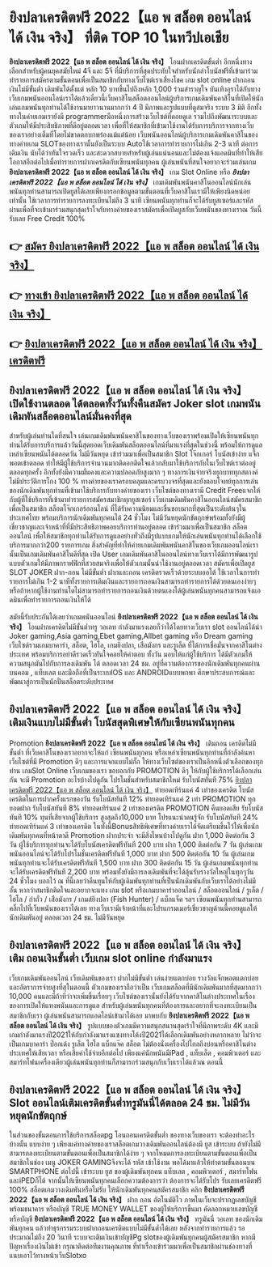 # ยิงปลาเครดิตฟรี 2022【แอ พ สล็อต ออนไลน์ ได้ เงิน จริง】  ที่ติด TOP 10 ในทวีปเอเชีย

**ยิงปลาเครดิตฟรี 2022【แอ พ สล็อต ออนไลน์ ได้ เงิน จริง】** โอนฝากเครดิตขั้นต่ำ  อีกหนึ่งทางเลือกสำหรับผู้คนยุคสมัยใหม่ 4จี และ 5จี ที่มีบริการที่สุดประทับใจสำหรับนักล่าโบนัสฟรีที่เข้ามาร่วมทำรายการสมัครตามขั้นตอนเพื่อเป็นสมาชิกกับทางเว็บไซต์เราเสี่ยงโชค เกม slot online ฝากถอนเงินไม่มีขั้นต่ำ เดิมพันได้ตั้งแต่ หลัก 10 บาทขึ้นไปถึงหลัก 1,000 ร่วมสำราญใจ บันเทิงอุราได้กับทางเว็บเกมพนันออนไลน์เราได้แล้วเดี๋ยวนี้เว็บคาสิโนสล็อตออนไลน์ผู้บริการเกมเดิมพันคาสิโนที่เปิดให้นักเล่นเกมพนันทุกท่านได้ใช้งานมายาวนานมากกว่า 4 ปี มีภาพและรูปแบบที่ดูสมจริง ระบบ 3 มิติ
อีกทั้งทางในค่ายเกมเรายังมี programmerมือหนึ่งการสร้างเว็บไซต์ที่คอยดูเล  รวมไปถึงพัฒนาระบบและตัวเกมให้มีประสิทธิภาพที่ดีอยู่ตลอดเวลา เพื่อที่ให้สมาชิกที่เข้ามาใช้งานได้รับการบริการจากทางเว็บของเราอย่างเต็มที่โดยไม่ขาดตกบกพร่องแม้แต่น้อย เว็บพนันออนไลน์ผู้บริการเกมเดิมพันคาสิโนของทางค่ายเกม  SLOTของทางเรานั้นยังเป็นระบบ Autoใช้เวลาการทำรายการไม่เกิน 2-3 นาที ต่อการเติมเงิน นับได้ว่าทันใจรวดเร็ว และสะดวกสบายสำหรับผู้เล่นแน่นอนและไม่ต้องแจ้งแอดมินที่ทำให้เสียโอกาสอีกต่อไปเมื่อทำรายการฝากเครดิตกับเซียนพนันทุกคน
ผู้เล่นพนันที่สนใจอยากจะร่วมเล่นเกม **ยิงปลาเครดิตฟรี 2022【แอ พ สล็อต ออนไลน์ ได้ เงิน จริง】** เกม Slot Online หรือ ***ยิงปลาเครดิตฟรี 2022【แอ พ สล็อต ออนไลน์ ได้ เงิน จริง】*** เกมเดิมพันพนันคาสิโนออนไลน์นักเล่นพนันทุกท่านสามารถเปิดยูสได้เลยเพียงกรอกข้อมูลตามขั้นตอนที่เว็บคาสิโนเรามีให้เพียงนิดหน่อยเท่านั้น ใช้เวลาการทำรายการลงทะเบียนไม่ถึง 3 นาที เซียนพนันทุกท่านก็จะได้รับยูสเซอร์และรหัสผ่านเพื่อที่จะเข้ามาร่วมสนุกสุดเร้าใจกับทางค่ายของเราสมัครเพื่อเปิดยูสกับเว็บพนันของทางเราณ วันนี้รับเลย Free Credit 100%

## 👉 [สมัคร ยิงปลาเครดิตฟรี 2022【แอ พ สล็อต ออนไลน์ ได้ เงิน จริง】](https://archa888.com/)
## 👉 [ทางเข้า ยิงปลาเครดิตฟรี 2022【แอ พ สล็อต ออนไลน์ ได้ เงิน จริง】](https://archa888.com/)
## 👉 [ยิงปลาเครดิตฟรี 2022【แอ พ สล็อต ออนไลน์ ได้ เงิน จริง】 เครดิตฟรี](https://archa888.com/)

## ยิงปลาเครดิตฟรี 2022【แอ พ สล็อต ออนไลน์ ได้ เงิน จริง】 เปิดใช้งานตลอด ได้ตลอดทั้งวันทั้งคืนสมัคร Joker slot เกมพนันเดิมพันสล็อตออนไลน์มั่นคงที่สุด

สำหรับผู้เล่นท่านใดที่สนใจ เล่นเกมเดิมพันพนันคาสิโนของทางเว็บของเราพร้อมเปิดให้เซียนพนันทุกท่านได้รับการบริการแล้ววันนี้สุดยอดเว็บเดิมพันสล็อตออนไลน์ที่มาแรงที่สุดในช่วงนี้ พร้อมให้การดูแลเหล่าเซียนพนันได้ตลอดวัน ไม่มีวันหยุด เข้าร่วมมาเพื่อเป็นสมาชิก Slot โจ๊กเกอร์ โบนัสเข้าง่าย แจ็กพอตเข้าตลอด ทำให้มีผู้ใช้บริการจำนวนมากติดอกติดใจแล้วกลับมาใช้บริการกับในเว็บไซต์เราต่ออยู่ตลอดทุกครั้ง อีกทั้งยังมีความมั่นคงและความปลอดภัยสูงมาก ๆ ทางการเงินจ่ายจริงทุกบาททุกสตางค์ไม่มีประวัติการโกง 100 % ทางค่ายของเราครอบคลุมและครบวงจรที่สุดและยังตอบโจทย์ทุกการเล่นของนักเดิมพันทุกท่านที่เข้ามาใช้บริการกับทางค่ายของเรา
เว็บไซต์ของทางเรามี Credit Freeแจกให้กับผู้ที่ใช้บริการที่เข้ามาทำรายการสมัครสมาชิกทุกยูสเซอร์ เว็บเกมเดิมพันคาสิโนออนไลน์สมัครสมาชิกเพื่อเป็นสมาชิก สล็อตโจ๊กเกอร์ออนไลน์ ที่ได้รับความนิยมและชื่นชอบมากที่สุดเป็นระดับต้นๆในประเทศไทย พร้อมบริการนักเดิมพันทุกคนได้ 24 ชั่วโมง ไม่มีวันหยุดนักขัตฤกษ์พร้อมทั้งยังมีผู้เชี่ยวชาญและเจ้าหน้าที่ที่มีประสิทธิภาพคอยบริการท่านอยู่ตลอด เข้าร่วมมาเพื่อเป็นสมาชิก สล็อตออนไลน์ เพื่อให้สมาชิกทุกท่านได้รับการดูแลอย่างทั่วถึงมีรูปแบบเกมให้นักเล่นพนันทุกท่านได้เลือกใช้บริการมากกว่า200 รายการเกม
สิ่งสำคัญที่ทำให้ค่ายเกมเดิมพันพนันคาสิโนของเว็บเกมออนไลน์เรานั้นเป็นเกมเดิมพันคาสิโนดีที่สุด เปิด User  เกมเดิมพันคาสิโนออนไลน์ทางเว็บเราได้มีการพัฒนารูปแบบตัวเกมให้มีภาพกราฟฟิกที่สวยสมจริงเพื่อให้ตัวเกมนั้นน่าใช้งานอยู่ตลอดเวลา สมัครเพื่อเปิดยูส SLOT JOKER ฝาก-ถอน ไม่มีขั้นต่ำ ฝากและถอน เครดิตรวดเร็วด้วยระบบออโต้ ใช้เวลาในการทำรายการไม่เกิน 1-2 นาทีทั้งรายการเติมเงินและรายการถอนเงินสามารถทำรายการได้ด้วยตนเองง่ายๆ หรือถ้าหากผู้ใช้งานท่านใดไม่สามารถทำรายการถอนเงินด้วยตนเองได้ผู้เล่นพนันทุกคนสามารถแจ้งแอดมินเพื่อทำรายการถอนเงินให้ได้

สมัยนี้รับประกันได้เลยว่าเกมพนันออนไลน์ **ยิงปลาเครดิตฟรี 2022【แอ พ สล็อต ออนไลน์ ได้ เงิน จริง】** โอนฝากเครดิตไม่มีขั้นต่ำทรู วอเลท กำลังมาแรงเลยก็ว่าได้โดยทางเว็บเรา slot ออนไลน์ได้นำ  Joker gaming,Asia gaming,Ebet gaming,Allbet gaming หรือ Dream gaming เว็บไซต์รวมเกมบาคาร่า, สล็อต, ไฮโล, เกมยิงปลา, เสือมังกร และรูเล็ต ที่ได้การเชื่อมั่นจากคาสิโนต่างประเทศ พร้อมบริการอย่าดีรวดเร็วทันใจคอยให้คำตอบ ทั้งวัน มอบให้แก่ผู้ใช้บริการ ได้มีตัวเกมให้ความสนุกมันไปกับการลงเดิมพัน ได้ ตลอดเวลา 24 ชม. อยู่ที่ความต้องการของนักเดิมพันทุกคนผ่านบนคอม , แท็บเลต และมือถือที่เป็นระบบIOS และ ANDROIDแบบพกพา ศึกษาประสบการณ์และพัฒนาสู่การเป็นนักปั่นสล็อตระดับประเทศ

## ยิงปลาเครดิตฟรี 2022【แอ พ สล็อต ออนไลน์ ได้ เงิน จริง】 เติมเงินแบบไม่มีขั้นต่ำ โบนัสสุดพิเศษให้กับเซียนพนันทุกคน

 Promotion  **ยิงปลาเครดิตฟรี 2022【แอ พ สล็อต ออนไลน์ ได้ เงิน จริง】** เติมถอน เครดิตไม่มีขั้นต่ำ ที่เว็บคาสิโนของเราอยากจะให้แก่  เซียนพนันทุกคน หรือเหล่าเซียนพนันทุกท่านที่กำลังค้นหาเว็บไซต์ที่มี  Promotion ดีๆ และการแจกแบบไม่กั๊ก ให้ทางเว็บไซต์ของเราเป็นอีกหนึ่งตัวเลือกของทุกท่าน เกมSlot Online เว็บเกมของเรา ขอบอกกับ PROMOTION ดีๆ ให้กับผู้ใช้บริการได้เลือกเล่นกัน จะมี Promotion อะไรบ้างไปดูกัน
โปรโมชั่นสำหรับสมาชิกใหม่ รับโบนัสทันที 75% [ยิงปลาเครดิตฟรี 2022【แอ พ สล็อต ออนไลน์ ได้ เงิน จริง】](https://archa888.com/) ทำยอดเทิร์นแค่ 4 เท่าของเครดิต
โบนัสเครดิตในการฝากครั้งแรกของวัน รับโบนัสทันที 12% ทำยอดเทิร์นแค่ 2 เท่า
 PROMOTION ทุกยอดฝาก รับโบนัสทันที 8% ทำยอดเทิร์นแค่ 2 เท่าของเครดิต
 PROMOTION คืนยอดเสีย รับโบนัสทันที 10% ทุนที่เสียจากผู้ใช้บริการ สูงสุดถึง10,000 บาท
โปรแนะนำคนรู้จัก รับโบนัสทันที 24% ทำยอดเทิร์นแค่ 3 เท่าของเครดิต
ในทั้งนี้Bonusสิทธิพิเศษที่ทางค่ายเราได้จัดเตรียมขึ้นไว้ให้เพื่อนักเดิมพันทุกคนที่หน้าตาดี  Promotion ฝากประจำ จะมีสิ่งไหนบ้างไปดูกัน
ฝาก 1,000 ติดต่อกัน 3 วัน ผู้ใช้บริการทุกท่านจะได้รับโบนัสเครดิตฟรีทันที 200 บาท
ฝาก 1,000 ติดต่อกัน 7 วัน ผู้เล่นเกมพนันออนไลน์จะได้รับโปรโมชั่นเครดิตฟรีทันที 1,000 บาท
ฝาก 500 ติดต่อกัน 10 วัน ผู้เล่นเกมพนันทุกท่านจะได้รับเครดิตฟรีทันที 1,500 บาท
ฝาก 300 ติดต่อกัน 15 วัน ผู้เล่นเกมพนันทุกท่านจะได้รับเครดิตฟรีทันที 2,200 บาท
พร้อมทั้งยังมีการลงเดิมพันที่จะได้ลุ้นรับรางวัลใหญ่ในทุกๆวัน 24 ชั่วโมง บอกไว้ ณ ที่นี้เลยว่าคืนทุนให้กับผู้เดิมพันทุกท่านที่เป็นนักเดิมพันกับเว็บเราได้อย่างไม่มีอั้น หากว่าสมาชิกติดใจและอยากจะแทง เกม slot  หรือเกมบาคาร่าออนไลน์ / สล็อตออนไลน์ / รูเล็ต / ไฮโล / กำถั่ว / เสือมังกร / เกมส์ยิงปลา (Fish Hunter) / แบ็กแจ็ค ฯลฯ เซียนพนันทุกท่านสามารถคลิ๊กไปที่เว็บพนันของเราได้เลย ทางเว็บเรามีเจ้าหน้าที่และโปรแกรมเมอร์เชี่ยวชาญด้านนี้คอยดูแลให้นักเดิมพันอยู่ ตลอดเวลา 24 ชม. ไม่มีวันหยุด

## ยิงปลาเครดิตฟรี 2022【แอ พ สล็อต ออนไลน์ ได้ เงิน จริง】 เติม ถอนเงินขั้นต่ำ  เว็บเกม slot online กำลังมาแรง

เว็บเกมเดิมพันออนไลน์ เว็บเดิมพันของเรา ฝากไม่มีขั้นต่ำ เล่นง่ายแตกบ่อย รางวัลแจ็กพอตแตกบ่อยและอัตราการจ่ายสูงที่สุในตอนนี้ ตัวเกมของเราถือว่าเป็น เว็บเกมสล็อตที่มีนักเดิมพันมากที่สุดมากกว่า 10,000 คนและมีถ้าทีว่าจะเพิ่มขึ้นเรื่อยๆ เว็บไซต์ของเรานั้นยังได้รับจากคาสิโนต่างประเทศในเรื่องของการเปิดให้แทงพนันและการดูแล สำหรับผู้เล่นพนันทุกคนที่ต้องการและอยากที่จะลงทะเบียนเป็นสมาชิกกับเรา ผู้เล่นพนันสามารถแอดไลน์เข้ามาได้เลย
	มาพบกับ **ยิงปลาเครดิตฟรี 2022【แอ พ สล็อต ออนไลน์ ได้ เงิน จริง】** รูปแบบของตัวเกมมีความสนุกสนานสุดเร้าใจที่มีภาพระดับ 4K และมีเกมกำลังมาแรงปี2021ให้กับกำลังมาแรงแซงทางโค้งปี2021ได้เลือกเดิมพันอย่างหลากหลาย  ไม่ว่าจะเป็นเกมบาคาร่า ป๊อกเด้ง รูเล็ต ไฮโล แบ็กแจ๊ค สล็อต ไม่ต้องนั่งเครื่องไปไกลถึงบ่อนหรือคาสิโนต่างประเทศให้เสียเวลา หรือเสียค่าใช้จ่ายอีกต่อไป เพียงแค่นักพนันมีiPad , แท็บเล็ต , คอมพิวเตอร์ และสมาร์ทโฟนเครื่องเดียวผู้เล่นพนันทุกท่านก็สามารถร่วมสนุกกับเว็บเราได้แล้วณ ตอนนี้

## ยิงปลาเครดิตฟรี 2022【แอ พ สล็อต ออนไลน์ ได้ เงิน จริง】 Slot ออนไลน์เติมเครดิตขั้นต่ำทรูมันนี่ได้ตลอด 24 ชม. ไม่มีวันหยุดนักขัตฤกษ์

ในส่วนของขั้นตอนการใช้บริการสล็อตpg โอนถอนเครดิตขั้นต่ำ ของทางเว็บของเรา จะต้องทำอะไรบ้างนั้น แบบง่าย ๆ เพียงแค่ทางค่ายของเราสล็อตเกมวางเดิมพันออนไลน์ต้องมี ยูส เข้าระบบ ถ้ายังไม่มีสามารถลงทะเบียนตามขั้นตอนเพื่อเป็นสมาชิกได้ง่าย ๆ จากโหมดการลงทะเบียนตามขั้นตอนเพื่อเป็นสมาชิกในช่อง เมนู JOKER GAMINGจึงจะได้ รหัส เข้าใช้งาน พอได้มาแล้วให้ทำตามขั้นตอนบน SMARTPHONE ต่อไปนี้
เข้าระบบ ยูส  ของผู้เดิมพันทุกคน แท็บเลต , คอมพิวเตอร์ , สมาร์ทโฟน และiPEDก็ได้
จากนั้นให้เซียนพนันทุกคนเลือกความต้องการว่า ต้องการจะได้รับโปร รับเลยเครดิตฟรี 100% สล็อตเกมวางเดิมพันหรือไม่รับ
ให้นักเดิมพันทุกคนสมัครสมาชิก คลิก **ยิงปลาเครดิตฟรี 2022【แอ พ สล็อต ออนไลน์ ได้ เงิน จริง】** ฝาก ถอน  อัตโนมัติไว ภาพในเว็บจะปรากฏเลขบัญชีพร้อมธนาคาร หรือบัญชี TRUE MONEY WALLET ของผู้ให้บริการขึ้นมา
คัดลอกหมายเลขบัญชี หรือบัญชี **ยิงปลาเครดิตฟรี 2022【แอ พ สล็อต ออนไลน์ ได้ เงิน จริง】** ทรูมันนี่ วอเลท ของนักเดิมพันทุกคน แล้วทำธุรกรรมระบบฝากถอนเครดิตแบบไม่มีขั้นต่ำได้เลย
หลังจากทำรายการแล้ว รอประมาณไม่ถึง 20 วินาที ระบบจะเติมเงินเข้าบัญชีPg slotของผู้เดิมพันทุกคนผู้สมัครสมาชิก
หากมีปัญหาเรื่องเงินไม่เข้า กรุณาติดต่อทีมงานคุณภาพ ที่ทำเรื่องเข้าร่วมมาเพื่อเป็นสมาชิกผ่านช่องทางที่แนบเอาไว้ทางหน้าเว็บSlotxo


